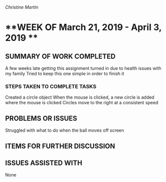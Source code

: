 _Christine Martin_

# **WEEK OF March 21, 2019  - April 3, 2019 **

## **SUMMARY OF WORK COMPLETED**
A few weeks late getting this assignment turned in due to health issues with my family
Tried to keep this one simple in order to finish it


### STEPS TAKEN TO COMPLETE TASKS
Created a circle object
When the mouse is clicked, a new circle is added where the mouse is clicked
Circles move to the right at a consistent speed


## **PROBLEMS OR ISSUES**
Struggled with what to do when the ball moves off screen

## **ITEMS FOR FURTHER DISCUSSION**


## **ISSUES ASSISTED WITH**
None

